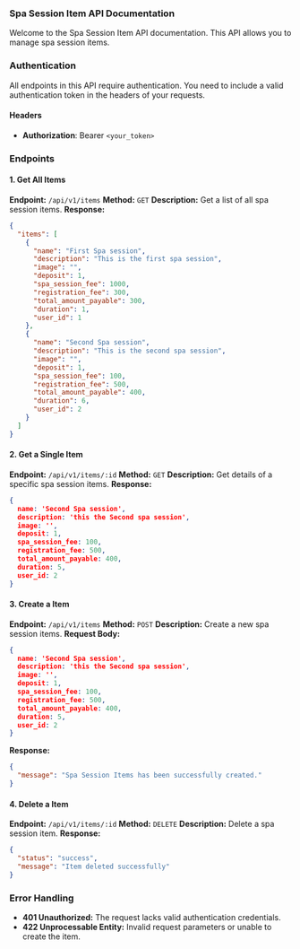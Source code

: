 ### Spa Session   Item API Documentation
Welcome to the Spa Session Item API documentation. This API allows you to manage spa session items.
### Authentication
All endpoints in this API require authentication. You need to include a valid authentication token in the headers of your requests.
#### Headers
- **Authorization**: Bearer `<your_token>`
### Endpoints
#### 1. Get All Items
**Endpoint:** `/api/v1/items`
**Method:** `GET`
**Description:** Get a list of all spa session items.
**Response:**
```json
{
  "items": [
    {
      "name": "First Spa session",
      "description": "This is the first spa session",
      "image": "",
      "deposit": 1,
      "spa_session_fee": 1000,
      "registration_fee": 300,
      "total_amount_payable": 300,
      "duration": 1,
      "user_id": 1
    },
    {
      "name": "Second Spa session",
      "description": "This is the second spa session",
      "image": "",
      "deposit": 1,
      "spa_session_fee": 100,
      "registration_fee": 500,
      "total_amount_payable": 400,
      "duration": 6,
      "user_id": 2
    }
  ]
}
```
#### 2. Get a Single Item
**Endpoint:** `/api/v1/items/:id`
**Method:** `GET`
**Description:** Get details of a specific spa session items.
**Response:**
```json
{
  name: 'Second Spa session',
  description: 'this the Second spa session',
  image: '',
  deposit: 1,
  spa_session_fee: 100,
  registration_fee: 500,
  total_amount_payable: 400,
  duration: 5,
  user_id: 2
}
```
#### 3. Create a Item
**Endpoint:** `/api/v1/items`
**Method:** `POST`
**Description:** Create a new spa session items.
**Request Body:**
```json
{
  name: 'Second Spa session',
  description: 'this the Second spa session',
  image: '',
  deposit: 1,
  spa_session_fee: 100,
  registration_fee: 500,
  total_amount_payable: 400,
  duration: 5,
  user_id: 2
}
```
**Response:**
```json
{
  "message": "Spa Session Items has been successfully created."
}
```
#### 4. Delete a Item
**Endpoint:** `/api/v1/items/:id`
**Method:** `DELETE`
**Description:** Delete a spa session item.
**Response:**
```json
{
  "status": "success",
  "message": "Item deleted successfully"
}
```
### Error Handling
- **401 Unauthorized:** The request lacks valid authentication credentials.
- **422 Unprocessable Entity:** Invalid request parameters or unable to create the item.